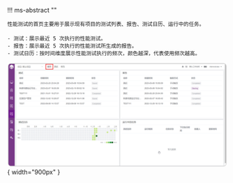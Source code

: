 !!! ms-abstract ""

    性能测试的首页主要用于展示现有项目的测试列表、报告、测试日历、运行中的任务。

    - 测试：展示最近 5 次执行的性能测试。
    - 报告：展示最近 5 次执行的性能测试所生成的报告。
    - 测试日历：按时间维度展示性能测试执行的频次，颜色越深，代表使用频次越高。

![!测试跟踪首页](../../img/performance/性能测试首页.png){ width="900px" } 

